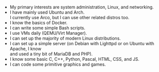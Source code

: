 - My primary interests are system administration, Linux, and networking.
- I have mainly used Ubuntu and Arch. <br />I currently use Arco, but I can use other related distros too.
- I know the basics of Docker.
- I can write some simple Bash scripts.
- I use VMs daily (QEMU/Virt Manager).
- I can set up the majority of modern Linux distributions.
- I can set up a simple server (on Debian with Lighttpd or on Ubuntu with Apache, I know <br />and used a tiny bit of MariaDB and PHP).
- I know some basic C, C++, Python, Pascal, HTML, CSS, and JS. 
- I can code some primitive graphics and games.
